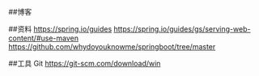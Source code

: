 ##博客

##资料
https://spring.io/guides
https://spring.io/guides/gs/serving-web-content/#use-maven
https://github.com/whydoyouknowme/springboot/tree/master

##工具
Git https://git-scm.com/download/win